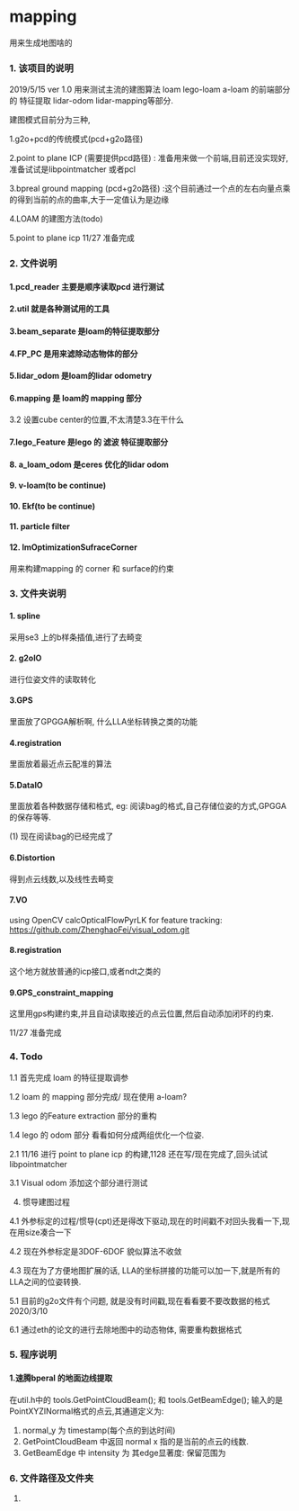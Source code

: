 # mapping
用来生成地图啥的
### 1. 该项目的说明
2019/5/15 ver 1.0
用来测试主流的建图算法 loam lego-loam a-loam 的前端部分的 特征提取 lidar-odom lidar-mapping等部分.

建图模式目前分为三种,

1.g2o+pcd的传统模式(pcd+g2o路径)

2.point to plane ICP (需要提供pcd路径) :
准备用来做一个前端,目前还没实现好,准备试试是libpointmatcher 或者pcl

3.bpreal ground mapping (pcd+g2o路径)
:这个目前通过一个点的左右向量点乘的得到当前的点的曲率,大于一定值认为是边缘

4.LOAM 的建图方法(todo)

5.point to plane icp
11/27 准备完成

### 2. 文件说明
#### 1.pcd_reader 主要是顺序读取pcd 进行测试
#### 2.util 就是各种测试用的工具
#### 3.beam_separate 是loam的特征提取部分
#### 4.FP_PC 是用来滤除动态物体的部分
#### 5.lidar_odom 是loam的lidar odometry
#### 6.mapping 是 loam的 mapping 部分
3.2 设置cube center的位置,不太清楚3.3在干什么
#### 7.lego_Feature 是lego 的 滤波 特征提取部分
#### 8. a_loam_odom 是ceres 优化的lidar odom
#### 9. v-loam(to be continue)
#### 10. Ekf(to be continue)
#### 11. particle filter
#### 12. lmOptimizationSufraceCorner
用来构建mapping 的 corner 和 surface的约束
### 3. 文件夹说明
#### 1. spline
采用se3 上的b样条插值,进行了去畸变
#### 2. g2oIO
进行位姿文件的读取转化
#### 3.GPS 
里面放了GPGGA解析啊, 什么LLA坐标转换之类的功能
#### 4.registration
里面放着最近点云配准的算法
#### 5.DataIO
里面放着各种数据存储和格式, eg: 阅读bag的格式,自己存储位姿的方式,GPGGA的保存等等.

(1) 现在阅读bag的已经完成了
#### 6.Distortion
得到点云线数,以及线性去畸变
#### 7.VO
 using OpenCV calcOpticalFlowPyrLK for feature tracking:
https://github.com/ZhenghaoFei/visual_odom.git
#### 8.registration
这个地方就放普通的icp接口,或者ndt之类的
#### 9.GPS_constraint_mapping
这里用gps构建约束,并且自动读取接近的点云位置,然后自动添加闭环的约束.


11/27 准备完成

### 4. Todo
1.1 首先完成 loam 的特征提取调参

1.2 loam 的 mapping 部分完成/ 现在使用 a-loam?

1.3 lego 的Feature extraction 部分的重构

1.4 lego 的 odom 部分 看看如何分成两组优化一个位姿.

2.1 11/16 进行 point to plane icp 的构建,1128 还在写/现在完成了,回头试试 libpointmatcher

3.1 Visual odom 添加这个部分进行测试

4. 惯导建图过程

4.1 外参标定的过程/惯导(cpt)还是得改下驱动,现在的时间戳不对回头我看一下,现在用size凑合一下

4.2 现在外参标定是3DOF-6DOF 貌似算法不收敛

4.3 现在为了方便地图扩展的话, LLA的坐标拼接的功能可以加一下,就是所有的LLA之间的位姿转换.

5.1 目前的g2o文件有个问题, 就是没有时间戳,现在看看要不要改数据的格式 2020/3/10

6.1 通过eth的论文的进行去除地图中的动态物体, 需要重构数据格式


### 5. 程序说明
#### 1.速腾bperal 的地面边线提取
在util.h中的 tools.GetPointCloudBeam(); 和 tools.GetBeamEdge();
输入的是PointXYZINormal格式的点云,其通道定义为: 
1. normal_y 为 timestamp(每个点的到达时间)
2. GetPointCloudBeam 中返回 normal x 指的是当前的点云的线数.
3. GetBeamEdge 中 intensity 为 其edge显著度: 保留范围为

### 6. 文件路径及文件夹
1.
